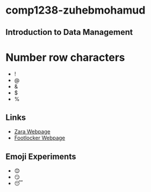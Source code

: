 # comp1238-zuhebmohamud
## Introduction to Data Management
# Number row characters
- !
- @
- &
- $
- %

## Links
- [Zara Webpage](https://zara.com)
- [Footlocker Webpage](https://www.footlocker.ca/)
## Emoji Experiments
- 😊
- 😏
- 😴
